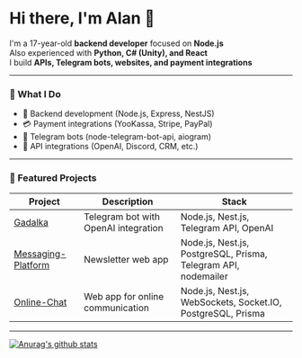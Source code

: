 # Hi there, I'm Alan 👋

I'm a 17-year-old **backend developer** focused on **Node.js**  
Also experienced with **Python, C# (Unity), and React**  
I build **APIs, Telegram bots, websites, and payment integrations**

---

### 💼 What I Do

- 🔧 Backend development (Node.js, Express, NestJS)
- 💳 Payment integrations (YooKassa, Stripe, PayPal)
- 🤖 Telegram bots (node-telegram-bot-api, aiogram)
- 🔌 API integrations (OpenAI, Discord, CRM, etc.)

---

### 🚀 Featured Projects

| Project | Description | Stack |
|--------|-------------|-------|
| [Gadalka](https://github.com/AlanKerry1/Gadalka) | Telegram bot with OpenAI integration | Node.js, Nest.js, Telegram API, OpenAI |
| [Messaging-Platform](https://github.com/AlanKerry1/Messaging-Platform) | Newsletter web app | Node.js, Nest.js, PostgreSQL, Prisma, Telegram API, nodemailer |
| [Online-Chat](https://github.com/AlanKerry1/Online-Chat) | Web app for online communication | Node.js, Nest.js, WebSockets, Socket.IO, PostgreSQL, Prisma |

---

[![Anurag's github stats](https://github-readme-stats.vercel.app/api?username=AlanKerry1&show_icons=true&theme=tokyonight)](https://github.com/anuraghazra/github-readme-stats)
